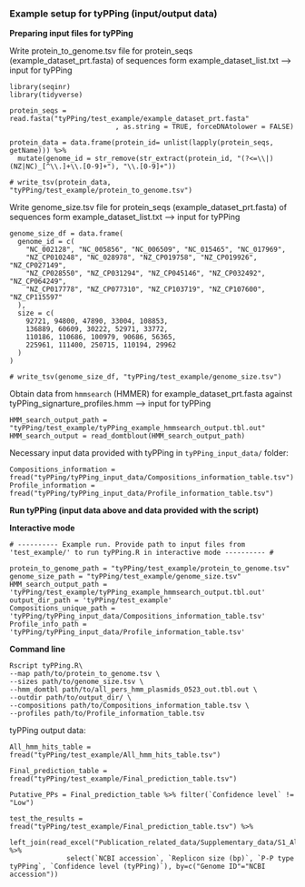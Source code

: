 ### Example setup for tyPPing (input/output data)

**Preparing input files for tyPPing**

Write protein_to_genome.tsv file for protein_seqs (example_dataset_prt.fasta) of sequences form example_dataset_list.txt --\> input for tyPPing

```{r}
library(seqinr)
library(tidyverse)

protein_seqs = read.fasta("tyPPing/test_example/example_dataset_prt.fasta"
                          , as.string = TRUE, forceDNAtolower = FALSE)

protein_data = data.frame(protein_id= unlist(lapply(protein_seqs, getName))) %>%
  mutate(genome_id = str_remove(str_extract(protein_id, "(?<=\\|)(NZ|NC)_[^\\.]+\\.[0-9]+"), "\\.[0-9]+"))

# write_tsv(protein_data, "tyPPing/test_example/protein_to_genome.tsv")

```

Write genome_size.tsv file for protein_seqs (example_dataset_prt.fasta) of sequences form example_dataset_list.txt --\> input for tyPPing

```{r}
genome_size_df = data.frame(
  genome_id = c(
    "NC_002128", "NC_005856", "NC_006509", "NC_015465", "NC_017969",
    "NZ_CP010248", "NC_028978", "NZ_CP019758", "NZ_CP019926", "NZ_CP027149",
    "NZ_CP028550", "NZ_CP031294", "NZ_CP045146", "NZ_CP032492", "NZ_CP064249",
    "NZ_CP017778", "NZ_CP077310", "NZ_CP103719", "NZ_CP107600", "NZ_CP115597"
  ),
  size = c(
    92721, 94800, 47890, 33004, 108853,
    136889, 60609, 30222, 52971, 33772,
    110186, 110686, 100979, 90686, 56365,
    225961, 111400, 250715, 110194, 29962
  )
)

# write_tsv(genome_size_df, "tyPPing/test_example/genome_size.tsv")
```

Obtain data from `hmmsearch` (HMMER) for example_dataset_prt.fasta against tyPPing_signarture_profiles.hmm --\> input for tyPPing

```{r}
HMM_search_output_path = "tyPPing/test_example/tyPPing_example_hmmsearch_output.tbl.out"
HMM_search_output = read_domtblout(HMM_search_output_path)
```

Necessary input data provided with tyPPing in `tyPPing_input_data/` folder:

```{r}
Compositions_information = fread("tyPPing/tyPPing_input_data/Compositions_information_table.tsv")
Profile_information = fread("tyPPing/tyPPing_input_data/Profile_information_table.tsv")
```

**Run tyPPing (input data above and data provided with the script)**

**Interactive mode**

```{r}
# ---------- Example run. Provide path to input files from 'test_example/' to run tyPPing.R in interactive mode ---------- #
      
protein_to_genome_path = "tyPPing/test_example/protein_to_genome.tsv"
genome_size_path = "tyPPing/test_example/genome_size.tsv"
HMM_search_output_path = 'tyPPing/test_example/tyPPing_example_hmmsearch_output.tbl.out'
output_dir_path = 'tyPPing/test_example'
Compositions_unique_path = 'tyPPing/tyPPing_input_data/Compositions_information_table.tsv'
Profile_info_path = 'tyPPing/tyPPing_input_data/Profile_information_table.tsv'
```

**Command line**

```{bash}
Rscript tyPPing.R\  
--map path/to/protein_to_genome.tsv \
--sizes path/to/genome_size.tsv \
--hmm_domtbl path/to/all_pers_hmm_plasmids_0523_out.tbl.out \
--outdir path/to/output_dir/ \
--compositions path/to/Compositions_information_table.tsv \
--profiles path/to/Profile_information_table.tsv 
```

tyPPing output data:

```{r}
All_hmm_hits_table = fread("tyPPing/test_example/All_hmm_hits_table.tsv")

Final_prediction_table = fread("tyPPing/test_example/Final_prediction_table.tsv")

Putative_PPs = Final_prediction_table %>% filter(`Confidence level` != "Low") 
```

```{r}
test_the_results = fread("tyPPing/test_example/Final_prediction_table.tsv") %>% 
  left_join(read_excel("Publication_related_data/Supplementary_data/S1_All_MGE_information_table.xlsx") %>%
              select(`NCBI accession`, `Replicon size (bp)`, `P-P type tyPPing`, `Confidence level (tyPPing)`), by=c("Genome ID"="NCBI accession"))

```
